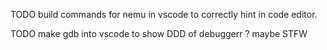 TODO
build commands for nemu in vscode to correctly hint in code editor.

TODO 
make gdb into vscode to show DDD of debuggerr ?
maybe STFW
